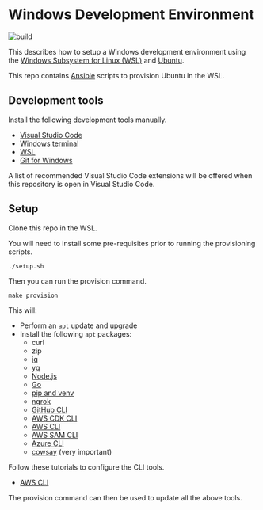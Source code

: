 # Windows Development Environment

![build](https://github.com/conradhodge/win-dev/workflows/CI/badge.svg)

This describes how to setup a Windows development environment using the [Windows Subsystem for Linux (WSL)](https://docs.microsoft.com/en-us/windows/wsl/about) and [Ubuntu](https://ubuntu.com/).

This repo contains [Ansible](https://www.ansible.com/) scripts to provision Ubuntu in the WSL.

## Development tools

Install the following development tools manually.

- [Visual Studio Code](https://code.visualstudio.com/)
- [Windows terminal](https://github.com/microsoft/terminal)
- [WSL](https://learn.microsoft.com/en-us/windows/wsl/install)
- [Git for Windows](https://gitforwindows.org/)

A list of recommended Visual Studio Code extensions will be offered when this repository is open in Visual Studio Code.

## Setup

Clone this repo in the WSL.

You will need to install some pre-requisites prior to running the provisioning scripts.

```shell
./setup.sh
```

Then you can run the provision command.

```shell
make provision
```

This will:

- Perform an `apt` update and upgrade
- Install the following `apt` packages:
  - curl
  - zip
  - [jq](https://stedolan.github.io/jq/)
  - [yq](https://mikefarah.gitbook.io/yq/)
  - [Node.js](https://github.com/nodesource/distributions/blob/master/README.md#installation-instructions)
  - [Go](https://golang.org/)
  - [pip and venv](https://docs.microsoft.com/en-us/windows/python/web-frameworks#install-python-pip-and-venv)
  - [ngrok](https://ngrok.com/)
  - [GitHub CLI](https://cli.github.com/)
  - [AWS CDK CLI](https://github.com/aws/aws-cdk)
  - [AWS CLI](https://aws.amazon.com/cli/)
  - [AWS SAM CLI](https://docs.aws.amazon.com/serverless-application-model/latest/developerguide/what-is-sam.html)
  - [Azure CLI](https://docs.microsoft.com/en-us/cli/azure/)
  - [cowsay](https://en.wikipedia.org/wiki/Cowsay) (very important)

Follow these tutorials to configure the CLI tools.

- [AWS CLI](https://docs.aws.amazon.com/cli/latest/userguide/cli-chap-configure.html)

The provision command can then be used to update all the above tools.

